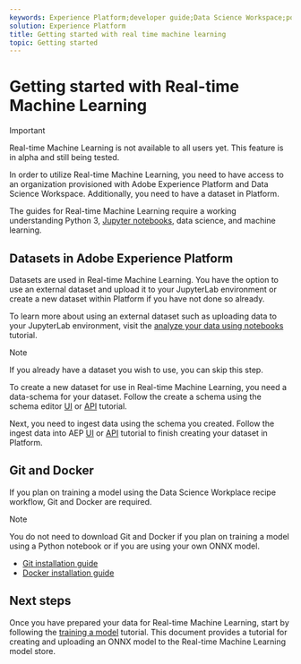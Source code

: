 ```yaml
---
keywords: Experience Platform;developer guide;Data Science Workspace;popular topics;Real time machine learning;
solution: Experience Platform
title: Getting started with real time machine learning
topic: Getting started
---
```


# Getting started with Real-time Machine Learning

>[!IMPORTANT]
>Real-time Machine Learning is not available to all users yet. This feature is in alpha and still being tested.

In order to utilize Real-time Machine Learning, you need to have access to an organization provisioned with Adobe Experience Platform and Data Science Workspace. Additionally, you need to have a dataset in Platform. 

The guides for Real-time Machine Learning require a working understanding Python 3, [Jupyter notebooks](../jupyterlab/overview.md), data science, and machine learning.

## Datasets in Adobe Experience Platform

Datasets are used in Real-time Machine Learning. You have the option to use an external dataset and upload it to your JupyterLab environment or create a new dataset within Platform if you have not done so already.

To learn more about using an external dataset such as uploading data to your JupyterLab environment, visit the [analyze your data using notebooks](../jupyterlab/analyze-your-data.md#external-data) tutorial.

>[!NOTE]
>If you already have a dataset you wish to use, you can skip this step.

To create a new dataset for use in Real-time Machine Learning, you need a data-schema for your dataset. Follow the create a schema using the schema editor [UI](../../xdm/tutorials/create-schema-ui.md) or [API](../../xdm/tutorials/create-schema-api.md) tutorial.

Next, you need to ingest data using the schema you created. Follow the ingest data into AEP [UI](../../ingestion/batch-ingestion/ui.md) or [API](../../ingestion/batch-ingestion/api-overview.md) tutorial to finish creating your dataset in Platform.

## Git and Docker

If you plan on training a model using the Data Science Workplace recipe workflow, Git and Docker are required. 

>[!NOTE]
>You do not need to download Git and Docker if you plan on training a model using a Python notebook or if you are using your own ONNX model.

- [Git installation guide](https://git-scm.com/book/en/v2/Getting-Started-Installing-Git)
- [Docker installation guide](https://docs.docker.com/get-docker/)

## Next steps

Once you have prepared your data for Real-time Machine Learning, start by following the [training a model](./training-ml-model.md) tutorial. This document provides a tutorial for creating and uploading an ONNX model to the Real-time Machine Learning model store. 

